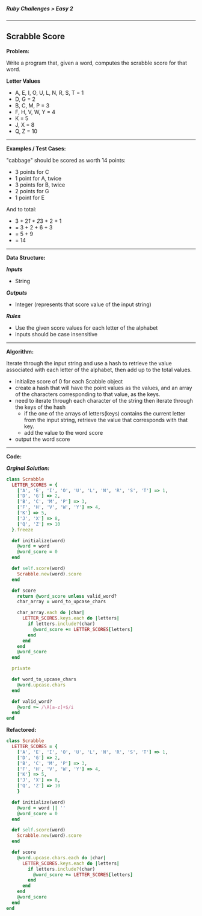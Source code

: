##### Ruby Challenges > Easy 2

---

## Scrabble Score

**Problem:**

Write a program that, given a word, computes the scrabble score for that word.

**Letter Values**

* A, E, I, O, U, L, N, R, S, T = 1
* D, G                         = 2
* B, C, M, P                   = 3
* F, H, V, W, Y                = 4
* K                            = 5
* J, X                         = 8
* Q, Z                         = 10

---

**Examples / Test Cases:**

"cabbage" should be scored as worth 14 points:

* 3 points for C
* 1 point for A, twice
* 3 points for B, twice
* 2 points for G
* 1 point for E

And to total: 

* 3 + 2*1 + 2*3 + 2 + 1
* = 3 + 2 + 6 + 3
* = 5 + 9
* = 14

---

**Data Structure:**

**_Inputs_**

* String

**_Outputs_**

* Integer (represents that score value of the input string)

**_Rules_**

* Use the given score values for each letter of the alphabet
* inputs should be case insensitive 

---

**Algorithm:**

Iterate through the input string and use a hash to retrieve the value associated with each letter of the alphabet, then add up to the total values.

* initialize score of 0 for each Scabble object
* create a hash that will have the point values as the values, and an array of the characters corresponding to that value, as the keys.
* need to iterate through each character of the string then iterate through the keys of the hash
  * if the one of the arrays of letters(keys) contains the current letter from the input string, retrieve the value that corresponds with that key.
  * add the value to the word score
* output the word score

---

**Code:**

**_Orginal Solution:_**

```ruby
class Scrabble
  LETTER_SCORES = {
    ['A', 'E', 'I', 'O', 'U', 'L', 'N', 'R', 'S', 'T'] => 1,
    ['D', 'G'] => 2,
    ['B', 'C', 'M', 'P'] => 3,
    ['F', 'H', 'V', 'W', 'Y'] => 4,
    ['K'] => 5,
    ['J', 'X'] => 8,
    ['Q', 'Z'] => 10
  }.freeze

  def initialize(word)
    @word = word
    @word_score = 0
  end

  def self.score(word)
    Scrabble.new(word).score
  end

  def score
    return @word_score unless valid_word?
    char_array = word_to_upcase_chars

    char_array.each do |char|
      LETTER_SCORES.keys.each do |letters|
        if letters.include?(char)
          @word_score += LETTER_SCORES[letters]
        end
      end
    end
    @word_score
  end

  private

  def word_to_upcase_chars
    @word.upcase.chars
  end

  def valid_word?
    @word =~ /\A[a-z]+$/i
  end
end
```

**Refactored:**

```ruby
class Scrabble
  LETTER_SCORES = {
    ['A', 'E', 'I', 'O', 'U', 'L', 'N', 'R', 'S', 'T'] => 1,
    ['D', 'G'] => 2,
    ['B', 'C', 'M', 'P'] => 3,
    ['F', 'H', 'V', 'W', 'Y'] => 4,
    ['K'] => 5,
    ['J', 'X'] => 8,
    ['Q', 'Z'] => 10
    }

  def initialize(word)
    @word = word || ''
    @word_score = 0
  end

  def self.score(word)
    Scrabble.new(word).score
  end

  def score
    @word.upcase.chars.each do |char|
      LETTER_SCORES.keys.each do |letters|
        if letters.include?(char)
          @word_score += LETTER_SCORES[letters]
        end
      end
    end
    @word_score
  end
end
```
